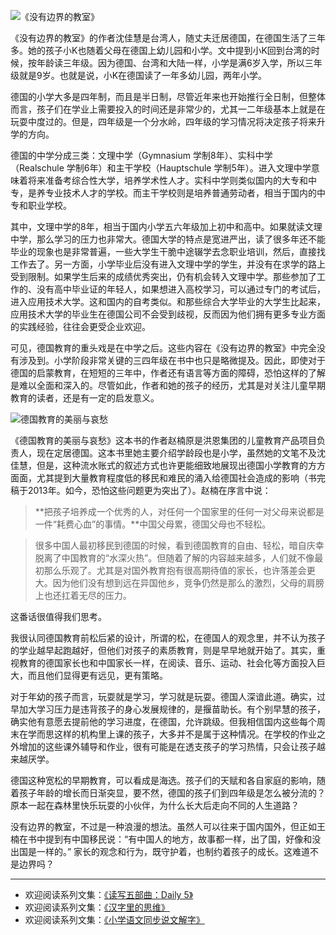 ![《没有边界的教室》](http://upload-images.jianshu.io/upload_images/275449-88a9425f2fd09bb7.jpg?imageMogr2/auto-orient/strip%7CimageView2/2/w/1240)

《没有边界的教室》的作者沈佳慧是台湾人，随丈夫迁居德国，在德国生活了三年多。她的孩子小K也随着父母在德国上幼儿园和小学。文中提到小K回到台湾的时候，按年龄读三年级。因为德国、台湾和大陆一样，小学是满6岁入学，所以三年级就是9岁。也就是说，小K在德国读了一年多幼儿园，两年小学。

德国的小学大多是四年制，而且是半日制，尽管近年来也开始推行全日制，但整体而言，孩子们在学业上需要投入的时间还是非常少的，尤其一二年级基本上就是在玩耍中度过的。但是，四年级是一个分水岭，四年级的学习情况将决定孩子将来升学的方向。

德国的中学分成三类：文理中学（Gymnasium 学制8年）、实科中学（Realschule 学制6年）和主干学校（Hauptschule 学制5年）。进入文理中学意味着将来准备考综合性大学，培养学术性人才。实科中学则类似国内的大专和中专，是养专业技术人才的学校。而主干学校则是培养普通劳动者，相当于国内的中专和职业学校。

其中，文理中学的8年，相当于国内小学五六年级加上初中和高中。如果就读文理中学，那么学习的压力也非常大。德国大学的特点是宽进严出，读了很多年还不能毕业的现象也是非常普遍，一些大学生干脆中途辍学去念职业培训，然后，直接找工作去了。另一方面，小学毕业后没有进入文理中学的学生，并没有在求学的路上受到限制。如果学生后来的成绩优秀突出，仍有机会转入文理中学。那些参加了工作的、没有高中毕业证的年轻人，如果想进入高校学习，可以通过专门的考试后，进入应用技术大学。这和国内的自考类似。和那些综合大学毕业的大学生比起来，应用技术大学的毕业生在德国公司不会受到歧视，反而因为他们拥有更多专业方面的实践经验，往往会更受企业欢迎。

可见，德国教育的重头戏是在中学之后。这些内容在《没有边界的教室》中完全没有涉及到。小学阶段非常关键的三四年级在书中也只是略微提及。因此，即使对于德国的启蒙教育，在短短的三年中，作者还有语言等方面的障碍，恐怕这样的了解是难以全面和深入的。尽管如此，作者和她的孩子的经历，尤其是对关注儿童早期教育的读者，还是有一定的启发意义。

![德国教育的美丽与哀愁](http://upload-images.jianshu.io/upload_images/275449-0f23392a317bd93f.png?imageMogr2/auto-orient/strip%7CimageView2/2/w/1240)

《德国教育的美丽与哀愁》这本书的作者赵楠原是洪恩集团的儿童教育产品项目负责人，现在定居德国。这本书里她主要介绍学龄段也是小学，虽然她的文笔不及沈佳慧，但是，这种流水账式的叙述方式也许更能细致地展现出德国小学教育的方方面面，尤其提到大量教育程度低的移民和难民的涌入给德国社会造成的影响（书完稿于2013年。如今，恐怕这些问题更为突出了）。赵楠在序言中说：
> **把孩子培养成一个优秀的人，对任何一个国家里的任何一对父母来说都是一件“耗费心血”的事情。**中国父母累，德国父母也不轻松。

>很多中国人最初移民到德国的时候，看到德国教育的自由、轻松，暗自庆幸脱离了中国教育的“水深火热”。但随着了解的内容越来越多，人们就不像最初那么乐观了。尤其是对国外教育抱有很高期待值的家长，也许落差会更大。因为他们没有想到远在异国他乡，竞争仍然是那么的激烈，父母的肩膀上也还扛着无尽的压力。

这番话很值得我们思考。

我很认同德国教育前松后紧的设计，所谓的松，在德国人的观念里，并不认为孩子的学业越早起跑越好，但他们对孩子的素质教育，则是早早地就开始了。其实，重视教育的德国家长也和中国家长一样，在阅读、音乐、运动、社会化等方面投入巨大，而且他们显得更有远见，更有策略。

对于年幼的孩子而言，玩耍就是学习，学习就是玩耍。德国人深谙此道。确实，过早加大学习压力是违背孩子的身心发展规律的，是揠苗助长。有个别早慧的孩子，确实他有意愿去提前他的学习进度，在德国，允许跳级。但我相信国内这些每个周末在学而思这样的机构里上课的孩子，大多并不是属于这种情况。在学校的作业之外增加的这些课外辅导和作业，很有可能是在透支孩子的学习热情，只会让孩子越来越厌学。

德国这种宽松的早期教育，可以看成是海选。孩子们的天赋和各自家庭的影响，随着孩子年龄的增长而日渐突显，要不然，德国的孩子们到四年级是怎么被分流的？原本一起在森林里快乐玩耍的小伙伴，为什么长大后走向不同的人生道路？ 

没有边界的教室，不过是一种浪漫的想法。虽然人可以往来于国内国外，但正如王楠在书中提到有中国移民说：“有中国人的地方，故事都一样，出了国，好像和没出国是一样的。” 家长的观念和行为，既守护着，也制约着孩子的成长。这难道不是边界吗？

----
* 欢迎阅读系列文集：[《读写五部曲：Daily 5》](http://www.jianshu.com/nb/8869173)
* 欢迎阅读系列文集：[《汉字里的思维》](http://www.jianshu.com/notebooks/7319812/latest) 
* 欢迎阅读系列文集：[《小学语文同步说文解字》](http://www.jianshu.com/notebooks/6718880/latest)
